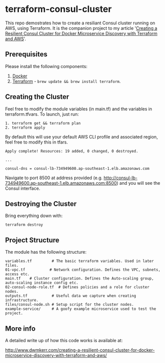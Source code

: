 # terraform-consul-cluster

This repo demostrates how to create a resiliant Consul cluster running on AWS, using Terraform. It is the companion project to my article '[Creating a Resilient Consul Cluster for Docker Microservice Discovery with Terraform and AWS](http://www.dwmkerr.com/creating-a-resilient-consul-cluster-for-docker-microservice-discovery-with-terraform-and-aws/)'.

## Prerequisites

Please install the following components:

1. [Docker](https://docs.docker.com/engine/installation/mac)
0. [Terraform](https://www.terraform.io/intro/getting-started/install.html) - `brew update && brew install terraform`.

## Creating the Cluster

Feel free to modify the module variables (in main.tf) and the variables in terraform.tfvars.
To launch, just run:

```
1. terraform get && terraform plan
2. terraform apply
```

By default this will use your default AWS CLI profile and associated region, feel free to modify this in tfars.

```
Apply complete! Resources: 19 added, 0 changed, 0 destroyed.

...

consul-dns = consul-lb-734949600.ap-southeast-1.elb.amazonaws.com
```

Navigate to port 8500 at address provided (e.g. http://consul-lb-734949600.ap-southeast-1.elb.amazonaws.com:8500) and you will see the Consul interface.

## Destroying the Cluster

Bring everything down with:

```
terraform destroy
```

## Project Structure

The module has the following structure:

```
variables.tf         # The basic terraform variables. Used in later files.
01-vpc.tf           # Network configuration. Defines the VPC, subnets, access etc.
main.tf    # Cluster configuration. Defines the Auto-scaling group, auto-scaling instance config etc.
02-consul-node-role.tf  # Defines policies and a role for cluster nodes.
outputs.tf           # Useful data we capture when creating infrastructure.
files/consul-node.sh # Setup script for the cluster nodes.
example-service/     # A goofy example microservice used to test the project.
```

## More info

A detailed write up of how this code works is available at:

http://www.dwmkerr.com/creating-a-resilient-consul-cluster-for-docker-microservice-discovery-with-terraform-and-aws/
